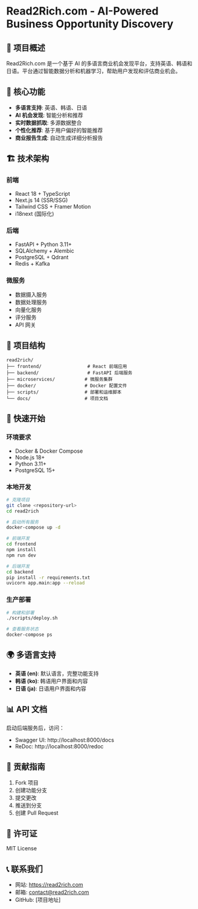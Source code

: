 # Read2Rich.com - AI-Powered Business Opportunity Discovery

## 🌟 项目概述

Read2Rich.com 是一个基于 AI 的多语言商业机会发现平台，支持英语、韩语和日语。平台通过智能数据分析和机器学习，帮助用户发现和评估商业机会。

## 🚀 核心功能

- **多语言支持**: 英语、韩语、日语
- **AI 机会发现**: 智能分析和推荐
- **实时数据抓取**: 多源数据整合
- **个性化推荐**: 基于用户偏好的智能推荐
- **商业报告生成**: 自动生成详细分析报告

## 🏗️ 技术架构

### 前端
- React 18 + TypeScript
- Next.js 14 (SSR/SSG)
- Tailwind CSS + Framer Motion
- i18next (国际化)

### 后端
- FastAPI + Python 3.11+
- SQLAlchemy + Alembic
- PostgreSQL + Qdrant
- Redis + Kafka

### 微服务
- 数据摄入服务
- 数据处理服务
- 向量化服务
- 评分服务
- API 网关

## 📁 项目结构

```
read2rich/
├── frontend/                 # React 前端应用
├── backend/                  # FastAPI 后端服务
├── microservices/           # 微服务集群
├── docker/                  # Docker 配置文件
├── scripts/                 # 部署和运维脚本
└── docs/                    # 项目文档
```

## 🚀 快速开始

### 环境要求
- Docker & Docker Compose
- Node.js 18+
- Python 3.11+
- PostgreSQL 15+

### 本地开发
```bash
# 克隆项目
git clone <repository-url>
cd read2rich

# 启动所有服务
docker-compose up -d

# 前端开发
cd frontend
npm install
npm run dev

# 后端开发
cd backend
pip install -r requirements.txt
uvicorn app.main:app --reload
```

### 生产部署
```bash
# 构建和部署
./scripts/deploy.sh

# 查看服务状态
docker-compose ps
```

## 🌍 多语言支持

- **英语 (en)**: 默认语言，完整功能支持
- **韩语 (ko)**: 韩语用户界面和内容
- **日语 (ja)**: 日语用户界面和内容

## 📊 API 文档

启动后端服务后，访问：
- Swagger UI: http://localhost:8000/docs
- ReDoc: http://localhost:8000/redoc

## 🤝 贡献指南

1. Fork 项目
2. 创建功能分支
3. 提交更改
4. 推送到分支
5. 创建 Pull Request

## 📄 许可证

MIT License

## 📞 联系我们

- 网站: https://read2rich.com
- 邮箱: contact@read2rich.com
- GitHub: [项目地址] 